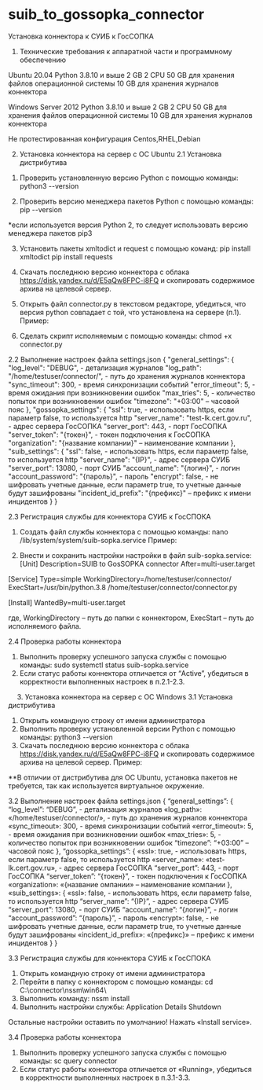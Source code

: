 # suib_to_gossopka_connector

  Установка коннектора к СУИБ к ГосСОПКА
1.	Технические требования к аппаратной части и программному обеспечению

Ubuntu 20.04
Python 3.8.10 и выше
2 GB
2 CPU
50 GB для хранения файлов операционной системы
10 GB для хранения журналов коннектора


Windows Server 2012
Python 3.8.10 и выше
2 GB
2 CPU
50 GB для хранения файлов операционной системы
10 GB для хранения журналов коннектора

Не протестированная конфигурация
Centos,RHEL,Debian

2.	Установка коннектора на сервер c ОС Ubuntu
2.1   Установка дистрибутива
1)	Проверить установленную версию Python с помощью команды:
 python3 --version

2)	Проверить версию менеджера пакетов Python c помощью команды:
 pip --version
 
*если используется версия Python 2, то следует использовать версию менеджера пакетов pip3

3)	Установить пакеты xmltodict и request с помощью команд:
pip install xmltodict
pip install requests

4)	Скачать последнюю версию коннектора с облака https://disk.yandex.ru/d/E5aQw8FPC-i8FQ и скопировать содержимое архива на целевой сервер.

5)	Открыть файл connector.py в текстовом редакторе, убедиться, что версия python совпадает с той, что установлена на сервере (п.1). 
Пример:
 
6)	Сделать скрипт исполняемым c помощью команды:
chmod +x connector.py

  2.2   Выполнение настроек файла settings.json
{
  "general_settings": {
    "log_level": "DEBUG", - детализация журналов
    "log_path": "/home/testuser/connector/", - путь до хранения журналов коннектора
    "sync_timeout": 300, - время синхронизации событий
    "error_timeout": 5, - время ожидания при возникновении ошибок
    "max_tries": 5, - количество попыток при возникновении ошибок
    "timezone": "+03:00" – часовой пояс
  },
  "gossopka_settings": {
    "ssl": true,  - использовать https, если параметр false, то используется http
    "server_name": "test-lk.cert.gov.ru", - адрес сервера ГосСОПКА
    "server_port": 443, - порт ГосСОПКА
    "server_token": "{токен}", - токен подключения к ГосСОПКА
    "organization": "{название компании}" – наименование компании
  },
  "suib_settings": {
    "ssl": false, - использовать https, если параметр false, то используется http
    "server_name": "{IP}", - адрес сервера СУИБ
    "server_port": 13080, - порт СУИБ
    "account_name": "{логин}", - логин 
    "account_password": "{пароль}", - пароль
    "encrypt": false, - не шифровать учетные данные, если параметр true, то учетные данные будут зашифрованы
    "incident_id_prefix": "{префикс}" – префикс к имени инцидентов
  }
}

2.3   Регистрация службы для коннектора СУИБ к ГосСПОКА
1)	Создать файл службы коннектора с помощью команды:
nano /lib/system/system/suib-sopka.service
 Пример:
 
2)	Внести и сохранить настройки настройки в файл suib-sopka.service:
[Unit]
Description=SUIB to GosSOPKA connector
After=multi-user.target

[Service]
Type=simple
WorkingDirectory=/home/testuser/connector/
ExecStart=/usr/bin/python.3.8 /home/testuser/connector/connector.py

[Install]
WantedBy=multi-user.target

где,
WorkingDirectory – путь до папки с коннектором,
ExecStart – путь до исполняемого файла.

2.4   Проверка работы коннектора
1)	Выполнить проверку успешного запуска службы с помощью команды:
sudo systemctl status suib-sopka.service
2)	Если статус работы коннектора отличается от “Active”, убедиться в корректности выполненных настроек в п.2.1-2.3.

 
3.	Установка коннектора на сервер c ОС Windows
3.1   Установка дистрибутива
1)	Открыть командную строку от имени администратора
2)	Выполнить проверку установленной версии Python с помощью команды:
 python3 --version
3)	Скачать последнюю версию коннектора с облака https://disk.yandex.ru/d/E5aQw8FPC-i8FQ и скопировать содержимое архива на целевой сервер.
Пример:
 
**В отличии от дистрибутива для ОС Ubuntu, установка пакетов не требуется, так как используется виртуальное окружение.

  3.2   Выполнение настроек файла settings.json
{
  “general_settings”: {
    “log_level”: “DEBUG”, - детализация журналов
    «log_path»: «/home/testuser/connector/», - путь до хранения журналов коннектора
    «sync_timeout»: 300, - время синхронизации событий
    «error_timeout»: 5, - время ожидания при возникновении ошибок
    «max_tries»: 5, - количество попыток при возникновении ошибок
    “timezone”: “+03:00” – часовой пояс
  },
  “gossopka_settings”: {
    «ssl»: true,  - использовать https, если параметр false, то используется http
    «server_name»: «test-lk.cert.gov.ru», - адрес сервера ГосСОПКА
    “server_port”: 443, - порт ГосСОПКА
    “server_token”: “{токен}”, - токен подключения к ГосСОПКА
    «organization»: «{название омпании» – наименование компании
  },
  «suib_settings»: {
    «ssl»: false, - использовать https, если параметр false, то используется http
    “server_name”: “{IP}”, - адрес сервера СУИБ
    “server_port”: 13080, - порт СУИБ
    “account_name”: “{логин}”, - логин 
    “account_password”: “{пароль}”, - пароль
    «encrypt»: false, - не шифровать учетные данные, если параметр true, то учетные данные будут зашифрованы
    «incident_id_prefix»: «{префикс}» – префикс к имени инцидентов
  }
}

3.3   Регистрация службы для коннектора СУИБ к ГосСПОКА
1)	Открыть командную строку от имени администратора
2)	Перейти в папку с коннектором с помощью команды:
cd C:\connector\nssm\win64\
3)	Выполнить команду:
nssm install
4)	Выполнить настройки службы:
Application
Details
Shutdown
 
Остальные настройки оставить по умолчанию!
Нажать «Install service».

3.4   Проверка работы коннектора
1)	Выполнить проверку успешного запуска службы с помощью команды:
sс query connector
2)	Если статус работы коннектора отличается от «Running», убедиться в корректности выполненных настроек в п.3.1-3.3.

